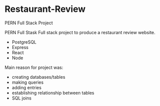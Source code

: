 # Restaurant-Review
PERN Full Stack Project 

PERN Full Stask
Full stack project to produce a restaurant review website.
* PostgreSQL
* Express
* React
* Node

Main reason for project was:
* creating databases/tables
* making queries
* adding entries
* establishing relationship between tables
* SQL joins
